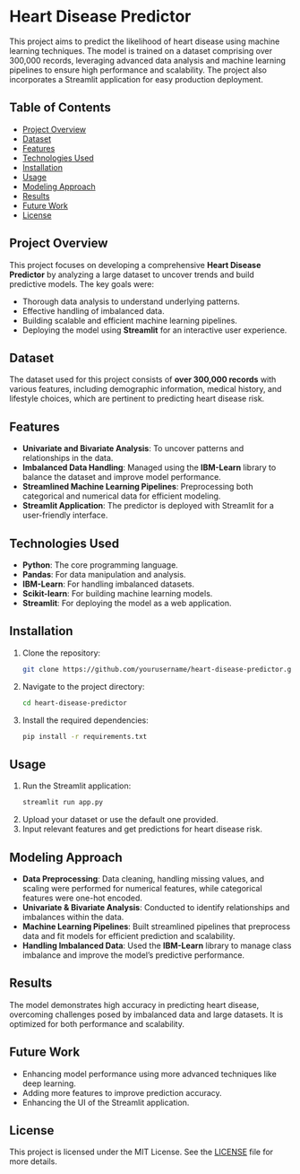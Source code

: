 # Heart Disease Predictor

This project aims to predict the likelihood of heart disease using machine learning techniques. The model is trained on a dataset comprising over 300,000 records, leveraging advanced data analysis and machine learning pipelines to ensure high performance and scalability. The project also incorporates a Streamlit application for easy production deployment.

## Table of Contents
- [Project Overview](#project-overview)
- [Dataset](#dataset)
- [Features](#features)
- [Technologies Used](#technologies-used)
- [Installation](#installation)
- [Usage](#usage)
- [Modeling Approach](#modeling-approach)
- [Results](#results)
- [Future Work](#future-work)
- [License](#license)

## Project Overview
This project focuses on developing a comprehensive **Heart Disease Predictor** by analyzing a large dataset to uncover trends and build predictive models. The key goals were:
- Thorough data analysis to understand underlying patterns.
- Effective handling of imbalanced data.
- Building scalable and efficient machine learning pipelines.
- Deploying the model using **Streamlit** for an interactive user experience.

## Dataset
The dataset used for this project consists of **over 300,000 records** with various features, including demographic information, medical history, and lifestyle choices, which are pertinent to predicting heart disease risk.

## Features
- **Univariate and Bivariate Analysis**: To uncover patterns and relationships in the data.
- **Imbalanced Data Handling**: Managed using the **IBM-Learn** library to balance the dataset and improve model performance.
- **Streamlined Machine Learning Pipelines**: Preprocessing both categorical and numerical data for efficient modeling.
- **Streamlit Application**: The predictor is deployed with Streamlit for a user-friendly interface.

## Technologies Used
- **Python**: The core programming language.
- **Pandas**: For data manipulation and analysis.
- **IBM-Learn**: For handling imbalanced datasets.
- **Scikit-learn**: For building machine learning models.
- **Streamlit**: For deploying the model as a web application.

## Installation

1. Clone the repository:
   ```bash
   git clone https://github.com/yourusername/heart-disease-predictor.git
   ```
2. Navigate to the project directory:
   ```bash
   cd heart-disease-predictor
   ```
3. Install the required dependencies:
   ```bash
   pip install -r requirements.txt
   ```

## Usage

1. Run the Streamlit application:
   ```bash
   streamlit run app.py
   ```
2. Upload your dataset or use the default one provided.
3. Input relevant features and get predictions for heart disease risk.

## Modeling Approach
- **Data Preprocessing**: Data cleaning, handling missing values, and scaling were performed for numerical features, while categorical features were one-hot encoded.
- **Univariate & Bivariate Analysis**: Conducted to identify relationships and imbalances within the data.
- **Machine Learning Pipelines**: Built streamlined pipelines that preprocess data and fit models for efficient prediction and scalability.
- **Handling Imbalanced Data**: Used the **IBM-Learn** library to manage class imbalance and improve the model’s predictive performance.

## Results
The model demonstrates high accuracy in predicting heart disease, overcoming challenges posed by imbalanced data and large datasets. It is optimized for both performance and scalability.

## Future Work
- Enhancing model performance using more advanced techniques like deep learning.
- Adding more features to improve prediction accuracy.
- Enhancing the UI of the Streamlit application.
  
## License
This project is licensed under the MIT License. See the [LICENSE](LICENSE) file for more details.

